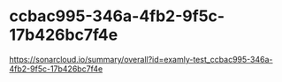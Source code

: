 # ccbac995-346a-4fb2-9f5c-17b426bc7f4e
https://sonarcloud.io/summary/overall?id=examly-test_ccbac995-346a-4fb2-9f5c-17b426bc7f4e
